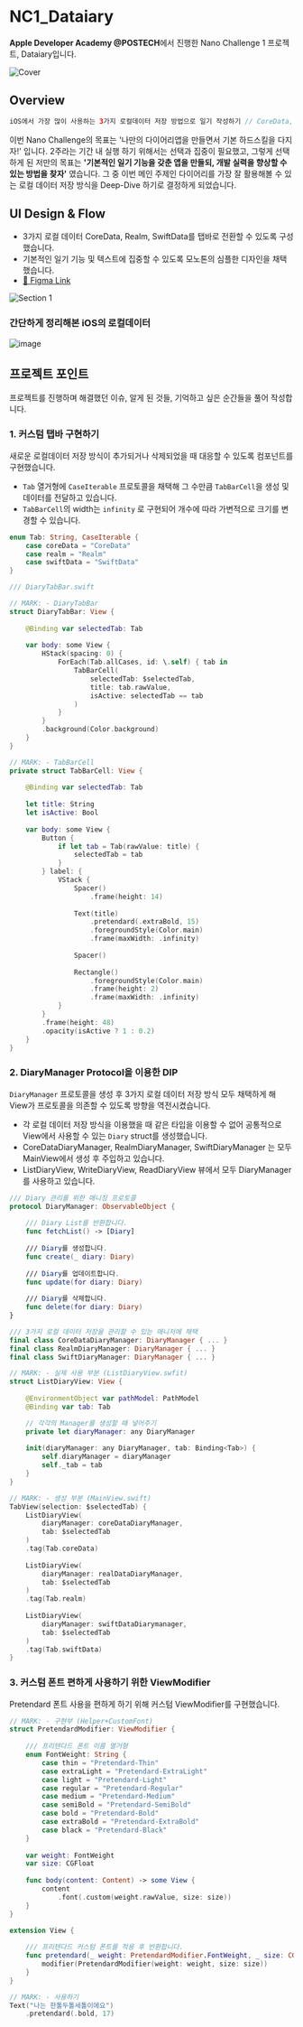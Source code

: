 # NC1_Dataiary
**Apple Developer Academy @POSTECH**에서 진행한 Nano Challenge 1 프로젝트, Dataiary입니다.

![Cover](https://github.com/thinkySide/NC1_Dataiary/assets/113565086/92832cd4-c826-432e-85b8-a8fb3904d8f6)

## Overview
~~~swift
iOS에서 가장 많이 사용하는 3가지 로컬데이터 저장 방법으로 일기 작성하기 // CoreData, Realm, SwiftData
~~~

이번 Nano Challenge의 목표는 '나만의 다이어리앱을 만들면서 기본 하드스킬을 다지자!' 입니다.
2주라는 기간 내 실행 하기 위해서는 선택과 집중이 필요했고, 그렇게 선택하게 된 저만의 목표는 **'기본적인 일기 기능을 갖춘 앱을 만들되, 개발 실력을 향상할 수 있는 방법을 찾자'** 였습니다.
그 중 이번 메인 주제인 다이어리를 가장 잘 활용해볼 수 있는 로컬 데이터 저장 방식을 Deep-Dive 하기로 결정하게 되었습니다.

## UI Design & Flow

- 3가지 로컬 데이터 CoreData, Realm, SwiftData를 탭바로 전환할 수 있도록 구성했습니다.
- 기본적인 일기 기능 및 텍스트에 집중할 수 있도록 모노톤의 심플한 디자인을 채택했습니다.
- [🎨 Figma Link](https://www.figma.com/file/01CXkvTHbaIiXQ1oesnSfN/NC1_UI%EB%94%94%EC%9E%90%EC%9D%B8?type=design&node-id=0-1&mode=design&t=b1o8fPwIicPmNEq1-11) 

<img alt="Section 1" src="https://github.com/thinkySide/NC1_Dataiary/assets/113565086/d9f47855-b034-403d-8efa-e38fcb9abe0a">

### 간단하게 정리해본 iOS의 로컬데이터

![image](https://github.com/thinkySide/NC1_Dataiary/assets/113565086/f4850883-2f6c-4a29-a1d3-77b09e367a0f)

## 프로젝트 포인트

프로젝트를 진행하며 해결했던 이슈, 알게 된 것들, 기억하고 싶은 순간들을 풀어 작성합니다.

### 1. 커스텀 탭바 구현하기

새로운 로컬데이터 저장 방식이 추가되거나 삭제되었을 때 대응할 수 있도록 컴포넌트를 구현했습니다.

- `Tab` 열거형에 `CaseIterable` 프로토콜을 채택해 그 수만큼 `TabBarCell`을 생성 및 데이터를 전달하고 있습니다.
- `TabBarCell`의 width는 `infinity` 로 구현되어 개수에 따라 가변적으로 크기를 변경할 수 있습니다.

~~~swift
enum Tab: String, CaseIterable {
    case coreData = "CoreData"
    case realm = "Realm"
    case swiftData = "SwiftData"
}
~~~

~~~swift
/// DiaryTabBar.swift

// MARK: - DiaryTabBar
struct DiaryTabBar: View {
    
    @Binding var selectedTab: Tab
    
    var body: some View {
        HStack(spacing: 0) {
            ForEach(Tab.allCases, id: \.self) { tab in
                TabBarCell(
                    selectedTab: $selectedTab,
                    title: tab.rawValue,
                    isActive: selectedTab == tab
                )
            }
        }
        .background(Color.background)
    }
}
~~~

~~~swift
// MARK: - TabBarCell
private struct TabBarCell: View {
    
    @Binding var selectedTab: Tab
    
    let title: String
    let isActive: Bool
    
    var body: some View {
        Button {
            if let tab = Tab(rawValue: title) {
                selectedTab = tab
            }
        } label: {
            VStack {
                Spacer()
                    .frame(height: 14)
                
                Text(title)
                    .pretendard(.extraBold, 15)
                    .foregroundStyle(Color.main)
                    .frame(maxWidth: .infinity)
                
                Spacer()
                
                Rectangle()
                    .foregroundStyle(Color.main)
                    .frame(height: 2)
                    .frame(maxWidth: .infinity)
            }
        }
        .frame(height: 48)
        .opacity(isActive ? 1 : 0.2)
    }
}
~~~

### 2. DiaryManager Protocol을 이용한 DIP

`DiaryManager` 프로토콜을 생성 후 3가지 로컬 데이터 저장 방식 모두 채택하게 해 View가 프로토콜을 의존할 수 있도록 방향을 역전시켰습니다.

- 각 로컬 데이터 저장 방식을 이용했을 때 같은 타입을 이용할 수 없어 공통적으로 View에서 사용할 수 있는 `Diary` struct를 생성했습니다.
- CoreDataDiaryManager, RealmDiaryManager, SwiftDiaryManager 는 모두 MainView에서 생성 후 주입하고 있습니다.
- ListDiaryView, WriteDiaryView, ReadDiaryView 뷰에서 모두 DiaryManager를 사용하고 있습니다.

~~~swift
/// Diary 관리를 위한 매니징 프로토콜
protocol DiaryManager: ObservableObject {
    
    /// Diary List를 반환합니다.
    func fetchList() -> [Diary]
    
    /// Diary를 생성합니다.
    func create(_ diary: Diary)
    
    /// Diary를 업데이트합니다.
    func update(for diary: Diary)
    
    /// Diary를 삭제합니다.
    func delete(for diary: Diary)
}
~~~

~~~swift
/// 3가지 로컬 데이터 저장을 관리할 수 있는 매니저에 채택
final class CoreDataDiaryManager: DiaryManager { ... }
final class RealmDiaryManager: DiaryManager { ... }
final class SwiftDiaryManager: DiaryManager { ... }

// MARK: - 실제 사용 부분 (ListDiaryView.swfit)
struct ListDiaryView: View {
    
    @EnvironmentObject var pathModel: PathModel
    @Binding var tab: Tab

    // 각각의 Manager를 생성할 때 넣어주기
    private let diaryManager: any DiaryManager
    
    init(diaryManager: any DiaryManager, tab: Binding<Tab>) {
        self.diaryManager = diaryManager
        self._tab = tab
    }
}
~~~

~~~swift
// MARK: - 생성 부분 (MainView.swift)
TabView(selection: $selectedTab) {
    ListDiaryView(
        diaryManager: coreDataDiaryManager,
        tab: $selectedTab
    )
    .tag(Tab.coreData)
    
    ListDiaryView(
        diaryManager: realDataDiaryManager,
        tab: $selectedTab
    )
    .tag(Tab.realm)
    
    ListDiaryView(
        diaryManager: swiftDataDiarymanager,
        tab: $selectedTab
    )
    .tag(Tab.swiftData)
}
~~~

### 3. 커스텀 폰트 편하게 사용하기 위한 ViewModifier

Pretendard 폰트 사용을 편하게 하기 위해 커스텀 ViewModifier를 구현했습니다.

~~~swift
// MARK: - 구현부 (Helper+CustomFont)
struct PretendardModifier: ViewModifier {
    
    /// 프리텐다드 폰트 이름 열거형
    enum FontWeight: String {
        case thin = "Pretendard-Thin"
        case extraLight = "Pretendard-ExtraLight"
        case light = "Pretendard-Light"
        case regular = "Pretendard-Regular"
        case medium = "Pretendard-Medium"
        case semiBold = "Pretendard-SemiBold"
        case bold = "Pretendard-Bold"
        case extraBold = "Pretendard-ExtraBold"
        case black = "Pretendard-Black"
    }
    
    var weight: FontWeight
    var size: CGFloat
    
    func body(content: Content) -> some View {
        content
            .font(.custom(weight.rawValue, size: size))
    }
}

extension View {
    
    /// 프리텐다드 커스텀 폰트를 적용 후 반환합니다.
    func pretendard(_ weight: PretendardModifier.FontWeight, _ size: CGFloat) -> some View {
        modifier(PretendardModifier(weight: weight, size: size))
    }
}
~~~

~~~swift
// MARK: - 사용하기
Text("나는 한톨두톨세톨이에요")
    .pretendard(.bold, 17)
~~~
